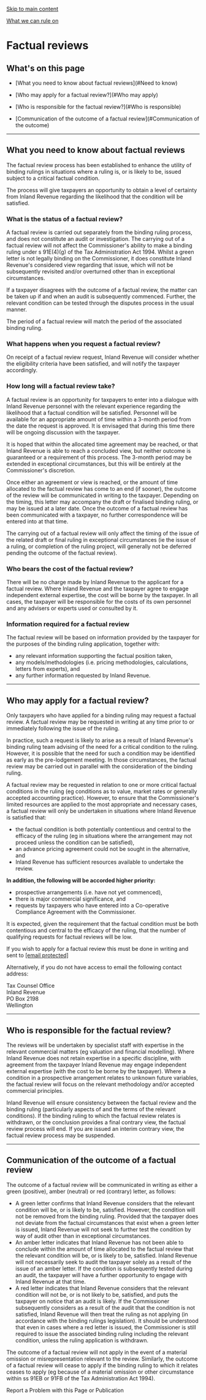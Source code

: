 [Skip to main content](#main-content-tt)

[What we can rule on](/apply-for/apply-for-a-ruling/what-we-can-rule-on "What we can rule on")

Factual reviews
===============

What's on this page
-------------------

*   [What you need to know about factual reviews](#Need to know)
    
*   [Who may apply for a factual review?](#Who may apply)
    
*   [Who is responsible for the factual review?](#Who is responsible)
    
*   [Communication of the outcome of a factual review](#Communication of the outcome)
    

* * *

What you need to know about factual reviews
-------------------------------------------

The factual review process has been established to enhance the utility of binding rulings in situations where a ruling is, or is likely to be, issued subject to a critical factual condition.

The process will give taxpayers an opportunity to obtain a level of certainty from Inland Revenue regarding the likelihood that the condition will be satisfied.

### What is the status of a factual review?

A factual review is carried out separately from the binding ruling process, and does not constitute an audit or investigation. The carrying out of a factual review will not affect the Commissioner's ability to make a binding ruling under s 91E(4)(g) of the Tax Administration Act 1994. Whilst a green letter is not legally binding on the Commissioner, it does constitute Inland Revenue's considered view regarding that issue, which will not be subsequently revisited and/or overturned other than in exceptional circumstances.

If a taxpayer disagrees with the outcome of a factual review, the matter can be taken up if and when an audit is subsequently commenced. Further, the relevant condition can be tested through the disputes process in the usual manner.

The period of a factual review will match the period of the associated binding ruling.

### What happens when you request a factual review?

On receipt of a factual review request, Inland Revenue will consider whether the eligibility criteria have been satisfied, and will notify the taxpayer accordingly.

### How long will a factual review take?

A factual review is an opportunity for taxpayers to enter into a dialogue with Inland Revenue personnel with the relevant experience regarding the likelihood that a factual condition will be satisfied. Personnel will be available for an appropriate amount of time within a 3-month period from the date the request is approved. It is envisaged that during this time there will be ongoing discussion with the taxpayer.

It is hoped that within the allocated time agreement may be reached, or that Inland Revenue is able to reach a concluded view, but neither outcome is guaranteed or a requirement of this process. The 3-month period may be extended in exceptional circumstances, but this will be entirely at the Commissioner's discretion.

Once either an agreement or view is reached, or the amount of time allocated to the factual review has come to an end (if sooner), the outcome of the review will be communicated in writing to the taxpayer. Depending on the timing, this letter may accompany the draft or finalised binding ruling, or may be issued at a later date. Once the outcome of a factual review has been communicated with a taxpayer, no further correspondence will be entered into at that time.

The carrying out of a factual review will only affect the timing of the issue of the related draft or final ruling in exceptional circumstances (ie the issue of a ruling, or completion of the ruling project, will generally not be deferred pending the outcome of the factual review).

### Who bears the cost of the factual review?

There will be no charge made by Inland Revenue to the applicant for a factual review. Where Inland Revenue and the taxpayer agree to engage independent external expertise, the cost will be borne by the taxpayer. In all cases, the taxpayer will be responsible for the costs of its own personnel and any advisers or experts used or consulted by it.

### Information required for a factual review

The factual review will be based on information provided by the taxpayer for the purposes of the binding ruling application, together with:

*   any relevant information supporting the factual position taken,
*   any models/methodologies (i.e. pricing methodologies, calculations, letters from experts), and
*   any further information requested by Inland Revenue.

* * *

Who may apply for a factual review?
-----------------------------------

Only taxpayers who have applied for a binding ruling may request a factual review. A factual review may be requested in writing at any time prior to or immediately following the issue of the ruling.

In practice, such a request is likely to arise as a result of Inland Revenue's binding ruling team advising of the need for a critical condition to the ruling. However, it is possible that the need for such a condition may be identified as early as the pre-lodgement meeting. In those circumstances, the factual review may be carried out in parallel with the consideration of the binding ruling.

A factual review may be requested in relation to one or more critical factual conditions in the ruling (eg conditions as to value, market rates or generally accepted accounting practice). However, to ensure that the Commissioner's limited resources are applied to the most appropriate and necessary cases, a factual review will only be undertaken in situations where Inland Revenue is satisfied that:

*   the factual condition is both potentially contentious and central to the efficacy of the ruling (eg in situations where the arrangement may not proceed unless the condition can be satisfied),
*   an advance pricing agreement could not be sought in the alternative, and
*   Inland Revenue has sufficient resources available to undertake the review.

**In addition, the following will be accorded higher priority:**

*   prospective arrangements (i.e. have not yet commenced),
*   there is major commercial significance, and
*   requests by taxpayers who have entered into a Co-operative Compliance Agreement with the Commissioner.

It is expected, given the requirement that the factual condition must be both contentious and central to the efficacy of the ruling, that the number of qualifying requests for factual reviews will be low.

If you wish to apply for a factual review this must be done in writing and sent to [\[email protected\]](/cdn-cgi/l/email-protection#f684839a9f989185b69f8492d891998082d8988c)

Alternatively, if you do not have access to email the following contact address:

Tax Counsel Office  
Inland Revenue  
PO Box 2198  
Wellington

* * *

Who is responsible for the factual review?
------------------------------------------

The reviews will be undertaken by specialist staff with expertise in the relevant commercial matters (eg valuation and financial modelling). Where Inland Revenue does not retain expertise in a specific discipline, with agreement from the taxpayer Inland Revenue may engage independent external expertise (with the cost to be borne by the taxpayer). Where a condition in a prospective arrangement relates to unknown future variables, the factual review will focus on the relevant methodology and/or accepted commercial principles.

Inland Revenue will ensure consistency between the factual review and the binding ruling (particularly aspects of and the terms of the relevant conditions). If the binding ruling to which the factual review relates is withdrawn, or the conclusion provides a final contrary view, the factual review process will end. If you are issued an interim contrary view, the factual review process may be suspended.

* * *

Communication of the outcome of a factual review
------------------------------------------------

The outcome of a factual review will be communicated in writing as either a green (positive), amber (neutral) or red (contrary) letter, as follows:

*   A green letter confirms that Inland Revenue considers that the relevant condition will be, or is likely to be, satisfied. However, the condition will not be removed from the binding ruling. Provided that the taxpayer does not deviate from the factual circumstances that exist when a green letter is issued, Inland Revenue will not seek to further test the condition by way of audit other than in exceptional circumstances.
*   An amber letter indicates that Inland Revenue has not been able to conclude within the amount of time allocated to the factual review that the relevant condition will be, or is likely to be, satisfied. Inland Revenue will not necessarily seek to audit the taxpayer solely as a result of the issue of an amber letter. If the condition is subsequently tested during an audit, the taxpayer will have a further opportunity to engage with Inland Revenue at that time.
*   A red letter indicates that Inland Revenue considers that the relevant condition will not be, or is not likely to be, satisfied, and puts the taxpayer on notice that an audit is likely. If the Commissioner subsequently considers as a result of the audit that the condition is not satisfied, Inland Revenue will then treat the ruling as not applying (in accordance with the binding rulings legislation). It should be understood that even in cases where a red letter is issued, the Commissioner is still required to issue the associated binding ruling including the relevant condition, unless the ruling application is withdrawn.

The outcome of a factual review will not apply in the event of a material omission or misrepresentation relevant to the review. Similarly, the outcome of a factual review will cease to apply if the binding ruling to which it relates ceases to apply (eg because of a material omission or other circumstance within ss 91EB or 91FB of the Tax Administration Act 1994).

Report a Problem with this Page or Publication